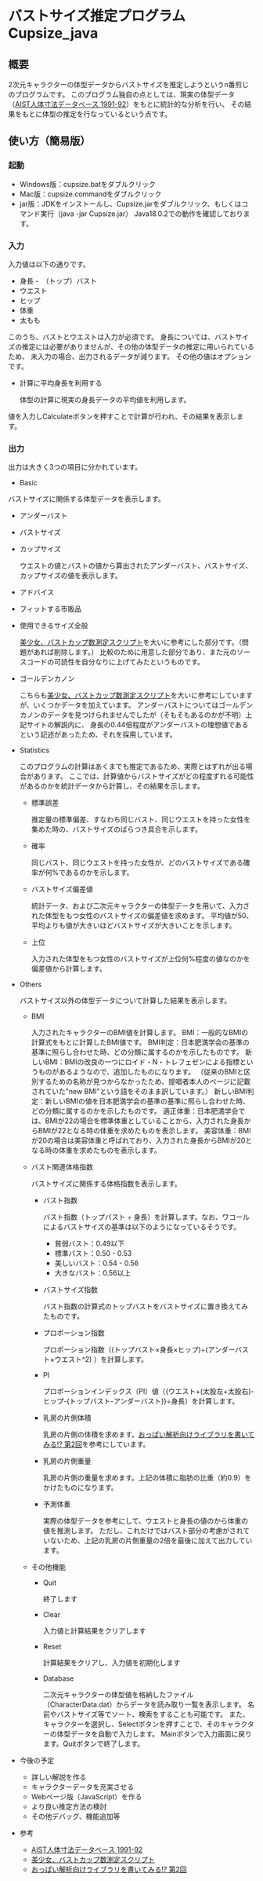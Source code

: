 # バストサイズ推定プログラム Cupsize_java
## 概要
2次元キャラクターの体型データからバストサイズを推定しようというn番煎じのプログラムです。
このプログラム独自の点としては、現実の体型データ（[AIST人体寸法データベース 1991-92](https://www.airc.aist.go.jp/dhrt/91-92/index.html)）をもとに統計的な分析を行い、
その結果をもとに体型の推定を行なっているという点です。

## 使い方（簡易版）
### 起動
- Windows版：cupsize.batをダブルクリック
- Mac版：cupsize.commandをダブルクリック
- jar版：JDKをインストールし、Cupsize.jarをダブルクリック、もしくはコマンド実行（java -jar Cupsize.jar）
Java18.0.2での動作を確認しております。

### 入力
入力値は以下の通りです。
- 身長
-　（トップ）バスト
- ウエスト
- ヒップ
- 体重
- 太もも

このうち、バストとウエストは入力が必須です。
身長については、バストサイズの推定には必要がありませんが、その他の体型データの推定に用いられているため、
未入力の場合、出力されるデータが減ります。
その他の値はオプションです。

- 計算に平均身長を利用する

  体型の計算に現実の身長データの平均値を利用します。

値を入力しCalculateボタンを押すことで計算が行われ、その結果を表示します。

### 出力
出力は大きく3つの項目に分かれています。

- Basic

バストサイズに関係する体型データを表示します。
  - アンダーバスト
  - バストサイズ
  - カップサイズ
    
    ウエストの値とバストの値から算出されたアンダーバスト、バストサイズ、カップサイズの値を表示します。
  
  - アドバイス
  - フィットする市販品
  - 使用できるサイズ全般

    [美少女、バストカップ数測定スクリプト](http://negifukyu.x.fc2.com/bustcheck/cupchecker.html)を大いに参考にした部分です。（問題があれば削除します。）
    比較のために用意した部分であり、また元のソースコードの可読性を自分なりに上げてみたというものです。
    
  - ゴールデンカノン
    
    こちらも[美少女、バストカップ数測定スクリプト](http://negifukyu.x.fc2.com/bustcheck/cupchecker.html)を大いに参考にしていますが、いくつかデータを加えています。
    アンダーバストについてはゴールデンカノンのデータを見つけられませんでしたが（そもそもあるのかが不明）上記サイトの解説内に、
    身長の0.44倍程度がアンダーバストの理想値であるという記述があったため、それを採用しています。
  
- Statistics
  
  このプログラムの計算はあくまでも推定であるため、実際とはずれが出る場合があります。
  ここでは、計算値からバストサイズがどの程度ずれる可能性があるのかを統計データから計算し、その結果を示します。
  - 標準誤差
    
    推定量の標準偏差、すなわち同じバスト、同じウエストを持った女性を集めた時の、バストサイズのばらつき具合を示します。
    
  - 確率
  
    同じバスト、同じウエストを持った女性が、どのバストサイズである確率が何%であるのかを示します。
  
  - バストサイズ偏差値
    
    統計データ、および二次元キャラクターの体型データを用いて、入力された体型をもつ女性のバストサイズの偏差値を求めます。
    平均値が50、平均よりも値が大きいほどバストサイズが大きいことを示します。
    
  - 上位
  
    入力された体型をもつ女性のバストサイズが上位何%程度の値なのかを偏差値から計算します。
    
- Others

  バストサイズ以外の体型データについて計算した結果を表示します。
  
  - BMI
    
    入力されたキャラクターのBMI値を計算します。
    BMI：一般的なBMIの計算式をもとに計算したBMI値です。
    BMI判定：日本肥満学会の基準の基準に照らし合わせた時、どの分類に属するのかを示したものです。
    新しいBMI：BMIの改良の一つにロイド・N・トレフェゼンによる指標というものがあるようなので、追加したものになります。
              （従来のBMIと区別するための名称が見つからなかったため、提唱者本人のページに記載されていた"new BMI"という語をそのまま訳しています。）
    新しいBMI判定：新しいBMIの値を日本肥満学会の基準の基準に照らし合わせた時、どの分類に属するのかを示したものです。
    適正体重：日本肥満学会では、BMIが22の場合を標準体重としていることから、入力された身長からBMIが22となる時の体重を求めたものを表示します。
    美容体重：BMIが20の場合は美容体重と呼ばれており、入力された身長からBMIが20となる時の体重を求めたものを表示します。
    
  - バスト関連体格指数
  
    バストサイズに関係する体格指数を表示します。
    
    - バスト指数
    
      バスト指数（トップバスト ÷ 身長）を計算します。なお、ワコールによるバストサイズの基準は以下のようになっているそうです。
      - 貧弱バスト：0.49以下
      - 標準バスト：0.50 - 0.53
      - 美しいバスト：0.54 - 0.56
      - 大きなバスト：0.56以上
    
    - バストサイズ指数
    
      バスト指数の計算式のトップバストをバストサイズに置き換えてみたものです。
    
    - プロポーション指数
    
      プロポーション指数（(トップバスト×身長×ヒップ)÷(アンダーバスト×ウエスト^2) ）を計算します。
    
    - PI
    
      プロポーションインデックス（PI）値（{ウエスト+(太股左+太股右)-ヒップ-(トップバスト-アンダーバスト)}÷身長）を計算します。
      
    - 乳房の片側体積
    
      乳房の片側の体積を求めます。[おっぱい解析向けライブラリを書いてみる!? 第2回](http://www.hirax.net/diaryweb/2013/02/18.html)を参考にしています。
      
    - 乳房の片側重量
    
      乳房の片側の重量を求めます。上記の体積に脂肪の比重（約0.9）をかけたものになります。
      
    - 予測体重
    
      実際の体型データを参考にして、ウエストと身長の値のから体重の値を推測します。
      ただし、これだけではバスト部分の考慮がされていないため、上記の乳房の片側重量の2倍を最後に加えて出力しています。

  - その他機能

    - Quit
    
      終了します
    
    - Clear
    
      入力値と計算結果をクリアします
    
    - Reset
    
      計算結果をクリアし、入力値を初期化します
    
    - Database
    
      二次元キャラクターの体型値を格納したファイル（CharacterData.dat）からデータを読み取り一覧を表示します。
      名前やバストサイズ等でソート、検索をすることも可能です。
      また、キャラクターを選択し、Selectボタンを押すことで、そのキャラクターの体型データを自動で入力します。
      Mainボタンで入力画面に戻ります。Quitボタンで終了します。

- 今後の予定
  
  - 詳しい解説を作る
  - キャラクターデータを充実させる
  - Webページ版（JavaScript）を作る
  - より良い推定方法の検討
  - その他デバッグ、機能追加等

- 参考
  - [AIST人体寸法データベース 1991-92](https://www.airc.aist.go.jp/dhrt/91-92/index.html)
  - [美少女、バストカップ数測定スクリプト](http://negifukyu.x.fc2.com/bustcheck/cupchecker.html)
  - [おっぱい解析向けライブラリを書いてみる!? 第2回](http://www.hirax.net/diaryweb/2013/02/18.html)
